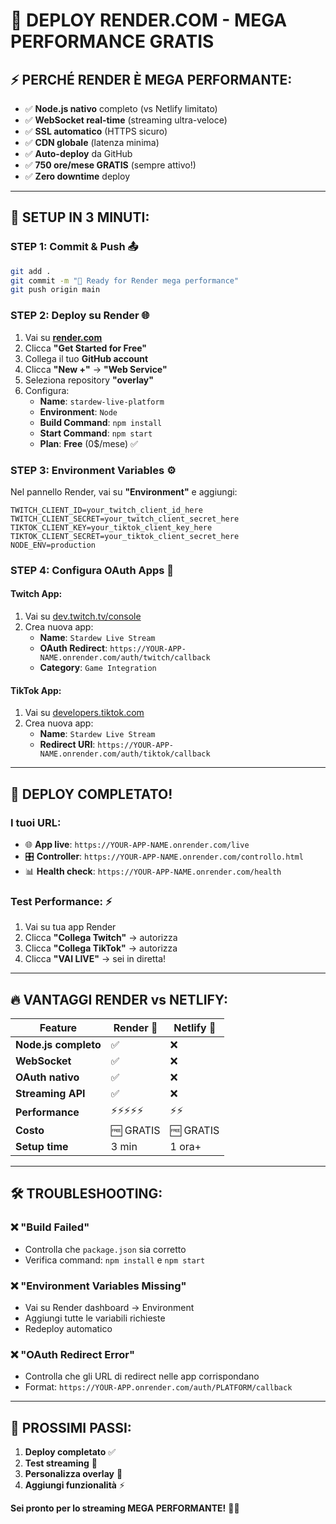 # 🚀 DEPLOY RENDER.COM - MEGA PERFORMANCE GRATIS

## ⚡ PERCHÉ RENDER È MEGA PERFORMANTE:
- ✅ **Node.js nativo** completo (vs Netlify limitato)
- ✅ **WebSocket real-time** (streaming ultra-veloce)
- ✅ **SSL automatico** (HTTPS sicuro)
- ✅ **CDN globale** (latenza minima)
- ✅ **Auto-deploy** da GitHub
- ✅ **750 ore/mese GRATIS** (sempre attivo!)
- ✅ **Zero downtime** deploy

---

## 🎯 SETUP IN 3 MINUTI:

### **STEP 1: Commit & Push** 📤
```bash
git add .
git commit -m "🚀 Ready for Render mega performance"
git push origin main
```

### **STEP 2: Deploy su Render** 🌐
1. Vai su **[render.com](https://render.com)**
2. Clicca **"Get Started for Free"**
3. Collega il tuo **GitHub account**
4. Clicca **"New +"** → **"Web Service"**
5. Seleziona repository **"overlay"**
6. Configura:
   - **Name**: `stardew-live-platform`
   - **Environment**: `Node`
   - **Build Command**: `npm install`
   - **Start Command**: `npm start`
   - **Plan**: **Free** (0$/mese) ✅

### **STEP 3: Environment Variables** ⚙️
Nel pannello Render, vai su **"Environment"** e aggiungi:

```env
TWITCH_CLIENT_ID=your_twitch_client_id_here
TWITCH_CLIENT_SECRET=your_twitch_client_secret_here
TIKTOK_CLIENT_KEY=your_tiktok_client_key_here
TIKTOK_CLIENT_SECRET=your_tiktok_client_secret_here
NODE_ENV=production
```

### **STEP 4: Configura OAuth Apps** 🔑

#### **Twitch App:**
1. Vai su [dev.twitch.tv/console](https://dev.twitch.tv/console)
2. Crea nuova app:
   - **Name**: `Stardew Live Stream`
   - **OAuth Redirect**: `https://YOUR-APP-NAME.onrender.com/auth/twitch/callback`
   - **Category**: `Game Integration`

#### **TikTok App:**
1. Vai su [developers.tiktok.com](https://developers.tiktok.com/)
2. Crea nuova app:
   - **Name**: `Stardew Live Stream`
   - **Redirect URI**: `https://YOUR-APP-NAME.onrender.com/auth/tiktok/callback`

---

## 🎉 DEPLOY COMPLETATO!

### **I tuoi URL:**
- 🌐 **App live**: `https://YOUR-APP-NAME.onrender.com/live`
- 🎛️ **Controller**: `https://YOUR-APP-NAME.onrender.com/controllo.html`
- 📊 **Health check**: `https://YOUR-APP-NAME.onrender.com/health`

### **Test Performance:** ⚡
1. Vai su tua app Render
2. Clicca **"Collega Twitch"** → autorizza
3. Clicca **"Collega TikTok"** → autorizza
4. Clicca **"VAI LIVE"** → sei in diretta!

---

## 🔥 VANTAGGI RENDER vs NETLIFY:

| Feature | Render 🚀 | Netlify 🐌 |
|---------|-----------|-------------|
| **Node.js completo** | ✅ | ❌ |
| **WebSocket** | ✅ | ❌ |
| **OAuth nativo** | ✅ | ❌ |
| **Streaming API** | ✅ | ❌ |
| **Performance** | ⚡⚡⚡⚡⚡ | ⚡⚡ |
| **Costo** | 🆓 GRATIS | 🆓 GRATIS |
| **Setup time** | 3 min | 1 ora+ |

---

## 🛠️ TROUBLESHOOTING:

### ❌ "Build Failed"
- Controlla che `package.json` sia corretto
- Verifica command: `npm install` e `npm start`

### ❌ "Environment Variables Missing"
- Vai su Render dashboard → Environment
- Aggiungi tutte le variabili richieste
- Redeploy automatico

### ❌ "OAuth Redirect Error"
- Controlla che gli URL di redirect nelle app corrispondano
- Format: `https://YOUR-APP.onrender.com/auth/PLATFORM/callback`

---

## 🚀 PROSSIMI PASSI:

1. **Deploy completato** ✅
2. **Test streaming** 🎥
3. **Personalizza overlay** 🎨
4. **Aggiungi funzionalità** ⚡

**Sei pronto per lo streaming MEGA PERFORMANTE!** 🌱✨